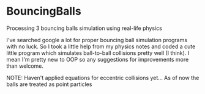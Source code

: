 # BouncingBalls
Processing 3 bouncing balls simulation using real-life physics

I've searched google a lot for proper bouncing ball simulation programs with no luck. So I took a little help from my physics notes and coded a cute little program which simulates ball-to-ball collisions pretty well (I think). I mean I'm pretty new to OOP so any suggestions for improvements more than welcome. 

NOTE: Haven't applied equations for eccentric collisions yet... As of now the balls are treated as point particles
